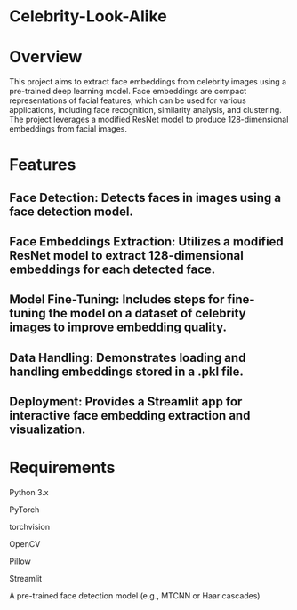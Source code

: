 # Celebrity-Look-Alike

# Overview

This project aims to extract face embeddings from celebrity images using a pre-trained deep learning model. Face embeddings are compact representations of facial features, which can be used for various applications, including face recognition, similarity analysis, and clustering. The project leverages a modified ResNet model to produce 128-dimensional embeddings from facial images.

# Features

## Face Detection: Detects faces in images using a face detection model.

## Face Embeddings Extraction: Utilizes a modified ResNet model to extract 128-dimensional embeddings for each detected face.

## Model Fine-Tuning: Includes steps for fine-tuning the model on a dataset of celebrity images to improve embedding quality.

## Data Handling: Demonstrates loading and handling embeddings stored in a .pkl file.

## Deployment: Provides a Streamlit app for interactive face embedding extraction and visualization.

# Requirements

Python 3.x

PyTorch

torchvision

OpenCV

Pillow

Streamlit

A pre-trained face detection model (e.g., MTCNN or Haar cascades)
